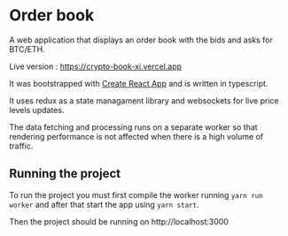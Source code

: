 # Order book

A web application that displays an order book with the bids and asks for BTC/ETH.

Live version : https://crypto-book-xi.vercel.app

It was bootstrapped with [Create React App](https://github.com/facebook/create-react-app) and is written in typescript.

It uses redux as a state managament library and websockets for live price levels updates.

The data fetching and processing runs on a separate worker so that rendering performance is not affected when there is a high volume of traffic.

## Running the project

To run the project you must first compile the worker running `yarn run worker` and after that start the app using `yarn start`.

Then the project should be running on http://localhost:3000